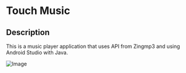 # Touch Music

## Description
This is a music player application that uses API from Zingmp3 and using Android Studio with Java.

![Image](https://github.com/user-attachments/assets/379abfd7-5d81-41a4-8fd8-ba761b18e6d7)
